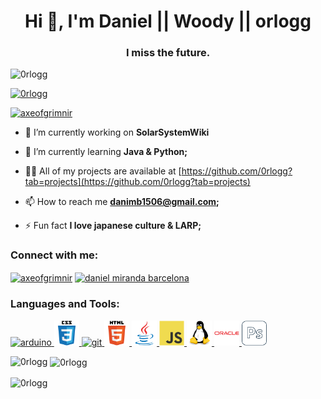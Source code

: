 <h1 align="center">Hi 👋, I'm Daniel || Woody || orlogg</h1>
<h3 align="center">I miss the future.</h3>

<p align="left"> <img src="https://komarev.com/ghpvc/?username=0rlogg&label=Profile%20views&color=0e75b6&style=flat" alt="0rlogg" /> </p>

<p align="left"> <a href="https://github.com/ryo-ma/github-profile-trophy"><img src="https://github-profile-trophy.vercel.app/?username=0rlogg" alt="0rlogg" /></a> </p>

<p align="left"> <a href="https://twitter.com/axeofgrimnir" target="blank"><img src="https://img.shields.io/twitter/follow/axeofgrimnir?logo=twitter&style=for-the-badge" alt="axeofgrimnir" /></a> </p>

- 🔭 I’m currently working on **SolarSystemWiki**

- 🌱 I’m currently learning **Java & Python;**

- 👨‍💻 All of my projects are available at [https://github.com/0rlogg?tab=projects](https://github.com/0rlogg?tab=projects)

- 📫 How to reach me **danimb1506@gmail.com;**

- ⚡ Fun fact **I love japanese culture & LARP;**

<h3 align="left">Connect with me:</h3>
<p align="left">
<a href="https://twitter.com/axeofgrimnir" target="blank"><img align="center" src="https://i.pinimg.com/originals/ca/39/29/ca39298bd0a3ff456041734e1f7edd13.jpg" alt="axeofgrimnir" height="30" width="40" /></a>
<a href="https://linkedin.com/in/daniel miranda barcelona" target="blank"><img align="center" src="https://www.flaticon.es/svg/vstatic/svg/174/174857.svg?token=exp=1619653246~hmac=42ef2eae9a153eaab4b7b2ac7a7619e8" alt="daniel miranda barcelona" height="30" width="40" /></a>
</p>

<h3 align="left">Languages and Tools:</h3>
<p align="left"> <a href="https://www.arduino.cc/" target="_blank"> <img src="https://cdn.worldvectorlogo.com/logos/arduino-1.svg" alt="arduino" width="40" height="40"/> </a> <a href="https://www.w3schools.com/css/" target="_blank"> <img src="https://raw.githubusercontent.com/devicons/devicon/master/icons/css3/css3-original-wordmark.svg" alt="css3" width="40" height="40"/> </a> <a href="https://git-scm.com/" target="_blank"> <img src="https://www.vectorlogo.zone/logos/git-scm/git-scm-icon.svg" alt="git" width="40" height="40"/> </a> <a href="https://www.w3.org/html/" target="_blank"> <img src="https://raw.githubusercontent.com/devicons/devicon/master/icons/html5/html5-original-wordmark.svg" alt="html5" width="40" height="40"/> </a> <a href="https://www.java.com" target="_blank"> <img src="https://raw.githubusercontent.com/devicons/devicon/master/icons/java/java-original.svg" alt="java" width="40" height="40"/> </a> <a href="https://developer.mozilla.org/en-US/docs/Web/JavaScript" target="_blank"> <img src="https://raw.githubusercontent.com/devicons/devicon/master/icons/javascript/javascript-original.svg" alt="javascript" width="40" height="40"/> </a> <a href="https://www.linux.org/" target="_blank"> <img src="https://raw.githubusercontent.com/devicons/devicon/master/icons/linux/linux-original.svg" alt="linux" width="40" height="40"/> </a> <a href="https://www.oracle.com/" target="_blank"> <img src="https://raw.githubusercontent.com/devicons/devicon/master/icons/oracle/oracle-original.svg" alt="oracle" width="40" height="40"/> </a> <a href="https://www.photoshop.com/en" target="_blank"> <img src="https://raw.githubusercontent.com/devicons/devicon/master/icons/photoshop/photoshop-line.svg" alt="photoshop" width="40" height="40"/> </a> </p>

<p><img align="left" src="https://github-readme-stats.vercel.app/api/top-langs?username=0rlogg&show_icons=true&locale=en&layout=compact" alt="0rlogg" /></p>

<p>&nbsp;<img align="center" src="https://github-readme-stats.vercel.app/api?username=0rlogg&show_icons=true&locale=en" alt="0rlogg" /></p>

<p><img align="center" src="https://github-readme-streak-stats.herokuapp.com/?user=0rlogg&" alt="0rlogg" /></p>
